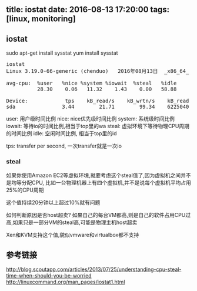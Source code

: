 title: iostat
date: 2016-08-13 17:20:00
tags: [linux, monitoring]
---

## iostat

sudo apt-get install sysstat
yum install sysstat

<pre>
iostat
Linux 3.19.0-66-generic (chenduo)   2016年08月13日  _x86_64_    (8 CPU)

avg-cpu:  %user   %nice %system %iowait  %steal   %idle
          28.30    0.06   11.32    1.43    0.00   58.88

Device:            tps    kB_read/s    kB_wrtn/s    kB_read    kB_wrtn
sda               3.44        21.71        99.34    6225040   28490308
</pre>

user: 用户级时间比例
nice: nice优先级时间比例
system: 系统级时间比例
iowait: 等待io的时间比例,相当于top里的wa
steal: 虚拟环境下等待物理CPU周期的时间比例
idle: 空闲时间比例, 相当于top里的id

tps: transfer per second, 一次transfer就是一次io

### steal

如果你使用Amazon EC2等虚拟环境,就要考虑这个steal值了,因为虚拟机之间并不是均等分配CPU,
比如一台物理机器上有四个虚拟机,并不是说每个虚拟机平均占用25%的CPU周期

这个值持续20分钟以上超过10%就有问题

如何判断原因是否host超卖? 如果自己的每台VM都高,则是自己的软件占用CPU过高,如果只是一部分VM的steal高,可能是物理主机host超卖

Xen和KVM支持这个值,貌似vmware和virtualbox都不支持

## 参考链接
http://blog.scoutapp.com/articles/2013/07/25/understanding-cpu-steal-time-when-should-you-be-worried
http://linuxcommand.org/man_pages/iostat1.html

